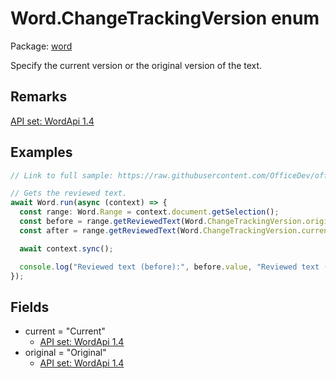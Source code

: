 # Word.ChangeTrackingVersion enum

Package: [word](/en-us/javascript/api/word)

Specify the current version or the original version of the text.

## Remarks

[API set: WordApi 1.4](/en-us/javascript/api/requirement-sets/word/word-api-requirement-sets)

## Examples

```typescript
// Link to full sample: https://raw.githubusercontent.com/OfficeDev/office-js-snippets/prod/samples/word/50-document/manage-change-tracking.yaml

// Gets the reviewed text.
await Word.run(async (context) => {
  const range: Word.Range = context.document.getSelection();
  const before = range.getReviewedText(Word.ChangeTrackingVersion.original);
  const after = range.getReviewedText(Word.ChangeTrackingVersion.current);

  await context.sync();

  console.log("Reviewed text (before):", before.value, "Reviewed text (after):", after.value);
});
```

## Fields

- current = "Current"
  - [API set: WordApi 1.4](/en-us/javascript/api/requirement-sets/word/word-api-requirement-sets)
- original = "Original"
  - [API set: WordApi 1.4](/en-us/javascript/api/requirement-sets/word/word-api-requirement-sets)